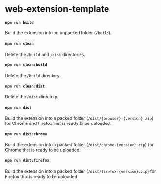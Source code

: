 # web-extension-template

#### `npm run build`

Build the extension into an unpacked folder (`/build`).

#### `npm run clean`

Delete the `/build` and `/dist` directories.

#### `npm run clean:build`

Delete the `/build` directory.

#### `npm run clean:dist`

Delete the `/dist` directory.

#### `npm run dist`

Build the extension into a packed folder (`/dist/{browser}-{version}.zip`) for Chrome and Firefox that is ready to be uploaded.

#### `npm run dist:chrome`

Build the extension into a packed folder (`/dist/chrome-{version}.zip`) for Chrome that is ready to be uploaded.

#### `npm run dist:firefox`

Build the extension into a packed folder (`/dist/firefox-{version}.zip`) for Firefox that is ready to be uploaded.